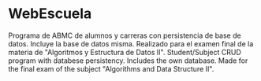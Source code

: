 # WebEscuela

Programa de ABMC de alumnos y carreras con persistencia de base de datos. Incluye la base de datos misma. Realizado para el examen final de la materia de "Algoritmos y Estructura de Datos II".
Student/Subject CRUD program with databese persistency. Includes the own database. Made for the final exam of the subject "Algorithms and Data Structure II".

